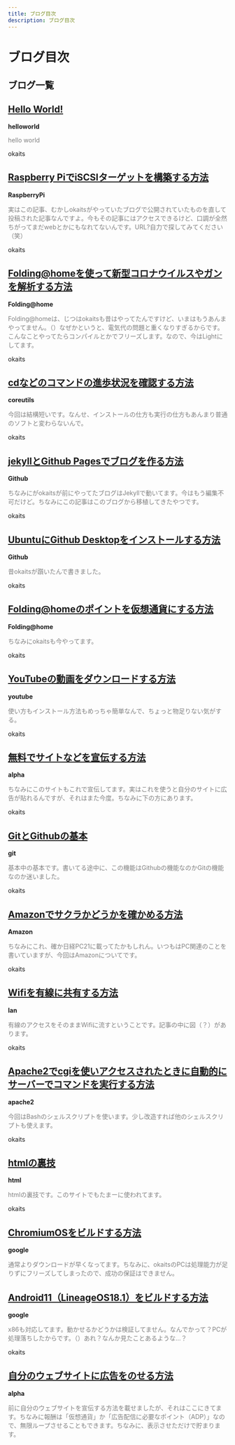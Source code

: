```yaml
---
title: ブログ目次
description: ブログ目次
---
```

<h1>ブログ目次</h1>
<h2>ブログ一覧</h2>
<a href="https://linuxcodevserver.github.io/blog/2021/06/28/2021062801"><h2>Hello World!</h2></a>
<span><b>helloworld</b></span>
<p style="width: 70%, height: 70%; color: gray;">hello world</p>
<p style="width: 70%, height: 70%, color: black:">okaits</p>
<a href="https://linuxcodevserver.github.io/blog/2021/06/29/2021062901"><h2>Raspberry PiでiSCSIターゲットを構築する方法</h2></a>
<span><b>RaspberryPi</b></span>
<p style="width: 70%, height: 70%; color: gray;">実はこの記事、むかしokaitsがやっていたブログで公開されていたものを直して投稿された記事なんですよ。今もその記事にはアクセスできるけど、口調が全然ちがってまだwebとかにもなれてないんです。URL?自力で探してみてください（笑）</p>
<p style="width: 70%, height: 70%, color: black:">okaits</p>
<a href="https://linuxcodevserver.github.io/blog/2021/07/01/2021070101"><h2>Folding@homeを使って新型コロナウイルスやガンを解析する方法</h2></a>
<span><b>Folding@home</b></span>
<p style="width: 70%, height: 70%; color: gray;">Folding@homeは、じつはokaitsも昔はやってたんですけど、いまはもうあんまやってません。（）なぜかというと、電気代の問題と重くなりすぎるからです。こんなことやってたらコンパイルとかでフリーズします。なので、今はLightにしてます。</p>
<p style="width: 70%, height: 70%, color: black:">okaits</p>
<a href="https://linuxcodevserver.github.io/blog/2021/07/20/2021072001"><h2>cdなどのコマンドの進歩状況を確認する方法</h2></a>
<span><b>coreutils</b></span>
<p style="width: 70%, height: 70%; color: gray;">今回は結構短いです。なんせ、インストールの仕方も実行の仕方もあんまり普通のソフトと変わらないんで。</p>
<p style="width: 70%, height: 70%, color: black:">okaits</p>
<a href="https://linuxcodevserver.github.io/blog/2021/07/20/2021072002"><h2>jekyllとGithub Pagesでブログを作る方法</h2></a>
<span><b>Github</b></span>
<p style="width: 70%, height: 70%; color: gray;">ちなみにがokaitsが前にやってたブログはJekyllで動いてます。今はもう編集不可だけど。ちなみにこの記事はこのブログから移植してきたやつです。</p>
<p style="width: 70%, height: 70%, color: black:">okaits</p>
<a href="https://linuxcodevserver.github.io/blog/2021/07/20/2021072004"><h2>UbuntuにGithub Desktopをインストールする方法</h2></a>
<span><b>Github</b></span>
<p style="width: 70%, height: 70%; color: gray;">昔okaitsが躓いたんで書きました。</p>
<p style="width: 70%, height: 70%, color: black:">okaits</p>
<a href="https://linuxcodevserver.github.io/blog/2021/07/21/2021072101"><h2>Folding@homeのポイントを仮想通貨にする方法</h2></a>
<span><b>Folding@home</b></span>
<p style="width: 70%, height: 70%; color: gray;">ちなみにokaitsも今やってます。</p>
<p style="width: 70%, height: 70%, color: black:">okaits</p>
<a href="https://linuxcodevserver.github.io/blog/2021/07/21/2021072102"><h2>YouTubeの動画をダウンロードする方法</h2></a>
<span><b>youtube</b></span>
<p style="width: 70%, height: 70%; color: gray;">使い方もインストール方法もめっちゃ簡単なんで、ちょっと物足りない気がする。</p>
<p style="width: 70%, height: 70%, color: black:">okaits</p>
<a href="https://linuxcodevserver.github.io/blog/2021/07/21/2021072103"><h2>無料でサイトなどを宣伝する方法</h2></a>
<span><b>alpha</b></span>
<p style="width: 70%, height: 70%; color: gray;">ちなみにこのサイトもこれで宣伝してます。実はこれを使うと自分のサイトに広告が貼れるんですが、それはまた今度。ちなみに下の方にあります。</p>
<p style="width: 70%, height: 70%, color: black:">okaits</p>
<a href="https://linuxcodevserver.github.io/blog/2021/07/25/2021072501"><h2>GitとGithubの基本</h2></a>
<span><b>git</b></span>
<p style="width: 70%, height: 70%; color: gray;">基本中の基本です。書いてる途中に、この機能はGithubの機能なのかGitの機能なのか迷いました。</p>
<p style="width: 70%, height: 70%, color: black:">okaits</p>
<a href="https://linuxcodevserver.github.io/blog/2021/07/26/2021072601"><h2>Amazonでサクラかどうかを確かめる方法</h2></a>
<span><b>Amazon</b></span>
<p style="width: 70%, height: 70%; color: gray;">ちなみにこれ、確か日経PC21に載ってたかもしれん。いつもはPC関連のことを書いていますが、今回はAmazonについてです。</p>
<p style="width: 70%, height: 70%, color: black:">okaits</p>
<a href="https://linuxcodevserver.github.io/blog/2021/07/28/2021072801"><h2>Wifiを有線に共有する方法</h2></a>
<span><b>lan</b></span>
<p style="width: 70%, height: 70%; color: gray;">有線のアクセスをそのままWifiに流すということです。記事の中に図（？）があります。</p>
<p style="width: 70%, height: 70%, color: black:">okaits</p>
<a href="https://linuxcodevserver.github.io/blog/2021/08/06/2021080601"><h2>Apache2でcgiを使いアクセスされたときに自動的にサーバーでコマンドを実行する方法</h2></a>
<span><b>apache2</b></span>
<p style="width: 70%, height: 70%; color: gray;">今回はBashのシェルスクリプトを使います。少し改造すれば他のシェルスクリプトも使えます。</p>
<p style="width: 70%, height: 70%, color: black:">okaits</p>
<a href="https://linuxcodevserver.github.io/blog/2021/08/09/2021080901"><h2>htmlの裏技</h2></a>
<span><b>html</b></span>
<p style="width: 70%, height: 70%; color: gray;">htmlの裏技です。このサイトでもたまーに使われてます。</p>
<p style="width: 70%, height: 70%, color: black:">okaits</p>
<a href="https://linuxcodevserver.github.io/blog/2021/08/10/2021081001"><h2>ChromiumOSをビルドする方法</h2></a>
<span><b>google</b></span>
<p style="width: 70%, height: 70%; color: gray;">通常よりダウンロードが早くなってます。ちなみに、okaitsのPCは処理能力が足りずにフリーズしてしまったので、成功の保証はできません。</p>
<p style="width: 70%, height: 70%, color: black:"></p>
<a href="https://linuxcodevserver.github.io/blog/2021/08/14/2021081401"><h2>Android11（LineageOS18.1）をビルドする方法</h2></a>
<span><b>google</b></span>
<p style="width: 70%, height: 70%; color: gray;">x86も対応してます。動かせるかどうかは検証してません。なんでかって？PCが処理落ちしたからです。（）あれ？なんか見たことあるような...？</p>
<p style="width: 70%, height: 70%, color: black:">okaits</p>
<a href="https://linuxcodevserver.github.io/blog/2021/08/26/2021081401"><h2></h2></a>
<span><b></b></span>
<p style="width: 70%, height: 70%; color: gray;"></p>
<p style="width: 70%, height: 70%, color: black:"></p>
<a href="https://linuxcodevserver.github.io/blog/2021/09/09/2021090901"><h2>自分のウェブサイトに広告をのせる方法</h2></a>
<span><b>alpha</b></span>
<p style="width: 70%, height: 70%; color: gray;">前に自分のウェブサイトを宣伝する方法を載せましたが、それはここにきてます。ちなみに報酬は「仮想通貨」か「広告配信に必要なポイント（ADP）」なので、無限ループさせることもできます。ちなみに、表示させただけで貯まります。</p>
<p style="width: 70%, height: 70%, color: black:"></p>
